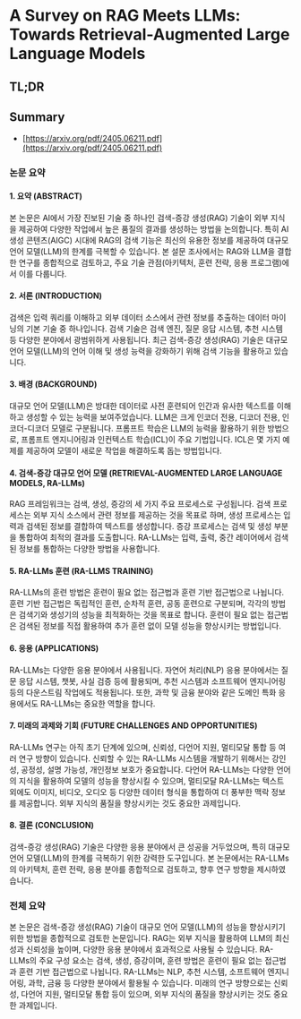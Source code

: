 # A Survey on RAG Meets LLMs: Towards Retrieval-Augmented Large Language Models
## TL;DR
## Summary
- [https://arxiv.org/pdf/2405.06211.pdf](https://arxiv.org/pdf/2405.06211.pdf)

### 논문 요약

#### 1. 요약 (ABSTRACT)
본 논문은 AI에서 가장 진보된 기술 중 하나인 검색-증강 생성(RAG) 기술이 외부 지식을 제공하여 다양한 작업에서 높은 품질의 결과를 생성하는 방법을 논의합니다. 특히 AI 생성 콘텐츠(AIGC) 시대에 RAG의 검색 기능은 최신의 유용한 정보를 제공하여 대규모 언어 모델(LLM)의 한계를 극복할 수 있습니다. 본 설문 조사에서는 RAG와 LLM을 결합한 연구를 종합적으로 검토하고, 주요 기술 관점(아키텍처, 훈련 전략, 응용 프로그램)에서 이를 다룹니다.

#### 2. 서론 (INTRODUCTION)
검색은 입력 쿼리를 이해하고 외부 데이터 소스에서 관련 정보를 추출하는 데이터 마이닝의 기본 기술 중 하나입니다. 검색 기술은 검색 엔진, 질문 응답 시스템, 추천 시스템 등 다양한 분야에서 광범위하게 사용됩니다. 최근 검색-증강 생성(RAG) 기술은 대규모 언어 모델(LLM)의 언어 이해 및 생성 능력을 강화하기 위해 검색 기능을 활용하고 있습니다.

#### 3. 배경 (BACKGROUND)
대규모 언어 모델(LLM)은 방대한 데이터로 사전 훈련되어 인간과 유사한 텍스트를 이해하고 생성할 수 있는 능력을 보여주었습니다. LLM은 크게 인코더 전용, 디코더 전용, 인코더-디코더 모델로 구분됩니다. 프롬프트 학습은 LLM의 능력을 활용하기 위한 방법으로, 프롬프트 엔지니어링과 인컨텍스트 학습(ICL)이 주요 기법입니다. ICL은 몇 가지 예제를 제공하여 모델이 새로운 작업을 해결하도록 돕는 방법입니다.

#### 4. 검색-증강 대규모 언어 모델 (RETRIEVAL-AUGMENTED LARGE LANGUAGE MODELS, RA-LLMs)
RAG 프레임워크는 검색, 생성, 증강의 세 가지 주요 프로세스로 구성됩니다. 검색 프로세스는 외부 지식 소스에서 관련 정보를 제공하는 것을 목표로 하며, 생성 프로세스는 입력과 검색된 정보를 결합하여 텍스트를 생성합니다. 증강 프로세스는 검색 및 생성 부분을 통합하여 최적의 결과를 도출합니다. RA-LLMs는 입력, 출력, 중간 레이어에서 검색된 정보를 통합하는 다양한 방법을 사용합니다.

#### 5. RA-LLMs 훈련 (RA-LLMS TRAINING)
RA-LLMs의 훈련 방법은 훈련이 필요 없는 접근법과 훈련 기반 접근법으로 나뉩니다. 훈련 기반 접근법은 독립적인 훈련, 순차적 훈련, 공동 훈련으로 구분되며, 각각의 방법은 검색기와 생성기의 성능을 최적화하는 것을 목표로 합니다. 훈련이 필요 없는 접근법은 검색된 정보를 직접 활용하여 추가 훈련 없이 모델 성능을 향상시키는 방법입니다.

#### 6. 응용 (APPLICATIONS)
RA-LLMs는 다양한 응용 분야에서 사용됩니다. 자연어 처리(NLP) 응용 분야에서는 질문 응답 시스템, 챗봇, 사실 검증 등에 활용되며, 추천 시스템과 소프트웨어 엔지니어링 등의 다운스트림 작업에도 적용됩니다. 또한, 과학 및 금융 분야와 같은 도메인 특화 응용에서도 RA-LLMs는 중요한 역할을 합니다.

#### 7. 미래의 과제와 기회 (FUTURE CHALLENGES AND OPPORTUNITIES)
RA-LLMs 연구는 아직 초기 단계에 있으며, 신뢰성, 다언어 지원, 멀티모달 통합 등 여러 연구 방향이 있습니다. 신뢰할 수 있는 RA-LLMs 시스템을 개발하기 위해서는 강인성, 공정성, 설명 가능성, 개인정보 보호가 중요합니다. 다언어 RA-LLMs는 다양한 언어의 지식을 활용하여 모델의 성능을 향상시킬 수 있으며, 멀티모달 RA-LLMs는 텍스트 외에도 이미지, 비디오, 오디오 등 다양한 데이터 형식을 통합하여 더 풍부한 맥락 정보를 제공합니다. 외부 지식의 품질을 향상시키는 것도 중요한 과제입니다.

#### 8. 결론 (CONCLUSION)
검색-증강 생성(RAG) 기술은 다양한 응용 분야에서 큰 성공을 거두었으며, 특히 대규모 언어 모델(LLM)의 한계를 극복하기 위한 강력한 도구입니다. 본 논문에서는 RA-LLMs의 아키텍처, 훈련 전략, 응용 분야를 종합적으로 검토하고, 향후 연구 방향을 제시하였습니다.

### 전체 요약
본 논문은 검색-증강 생성(RAG) 기술이 대규모 언어 모델(LLM)의 성능을 향상시키기 위한 방법을 종합적으로 검토한 논문입니다. RAG는 외부 지식을 활용하여 LLM의 최신성과 신뢰성을 높이며, 다양한 응용 분야에서 효과적으로 사용될 수 있습니다. RA-LLMs의 주요 구성 요소는 검색, 생성, 증강이며, 훈련 방법은 훈련이 필요 없는 접근법과 훈련 기반 접근법으로 나뉩니다. RA-LLMs는 NLP, 추천 시스템, 소프트웨어 엔지니어링, 과학, 금융 등 다양한 분야에서 활용될 수 있습니다. 미래의 연구 방향으로는 신뢰성, 다언어 지원, 멀티모달 통합 등이 있으며, 외부 지식의 품질을 향상시키는 것도 중요한 과제입니다.